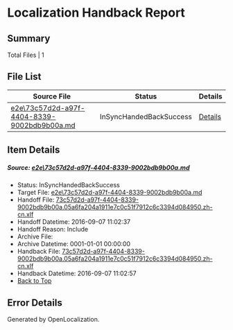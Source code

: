 # <a name='report-top'></a> Localization Handback Report

## Summary
 Total Files | 1

## File List
 Source File | Status | Details 
 ----------- | ------ | ------- 
 [e2e\73c57d2d-a97f-4404-8339-9002bdb9b00a.md](https://github.com/OpenLocalizationTestOrg/ol-test0/blob/05ed94dbb2da7d9d7ea4a2095a18a93068c5073b/e2e/73c57d2d-a97f-4404-8339-9002bdb9b00a.md) | InSyncHandedBackSuccess | [Details](#95411af5dbc919e9fb250cf1ddc38d20fb5c565e3)

## Item Details
##### <a name='95411af5dbc919e9fb250cf1ddc38d20fb5c565e3'></a> Source: [e2e\73c57d2d-a97f-4404-8339-9002bdb9b00a.md](https://github.com/OpenLocalizationTestOrg/ol-test0/blob/05ed94dbb2da7d9d7ea4a2095a18a93068c5073b/e2e/73c57d2d-a97f-4404-8339-9002bdb9b00a.md)
* Status: InSyncHandedBackSuccess
* Target File: [e2e\73c57d2d-a97f-4404-8339-9002bdb9b00a.md](https://github.com/OpenLocalizationTestOrg/ol-test0-zhcn/blob/eb372adf69c8d636f259a6e93aa59101b21b1cc1/e2e/73c57d2d-a97f-4404-8339-9002bdb9b00a.md)
* Handoff File: [73c57d2d-a97f-4404-8339-9002bdb9b00a.05a6fa204a1911e7c0c51f7912c6c3394d084950.zh-cn.xlf](https://github.com/OpenLocalizationTestOrg/ol-test0-handoff/blob/6ec271d100e86a31f7dffe052ddf78378b62f39a/ol-handoff/OpenLocalizationTestOrg/ol-test0-zhcn/ci/ht/73c57d2d-a97f-4404-8339-9002bdb9b00a.05a6fa204a1911e7c0c51f7912c6c3394d084950.zh-cn.xlf)
* Handoff Datetime: 2016-09-07 11:02:37
* Handoff Reason: Include
* Archive File: 
* Archive Datetime: 0001-01-01 00:00:00
* Handback File: [73c57d2d-a97f-4404-8339-9002bdb9b00a.05a6fa204a1911e7c0c51f7912c6c3394d084950.zh-cn.xlf](https://github.com/OpenLocalizationTestOrg/ol-test0-handback/blob/596b63e63397efeba88414c58451793d570ddd4e/ol-handback/OpenLocalizationTestOrg/ol-test0-zhcn/ci/ht/73c57d2d-a97f-4404-8339-9002bdb9b00a.05a6fa204a1911e7c0c51f7912c6c3394d084950.zh-cn.xlf)
* Handback Datetime: 2016-09-07 11:02:57
* [Back to Top](#report-top)


## Error Details

Generated by OpenLocalization.
